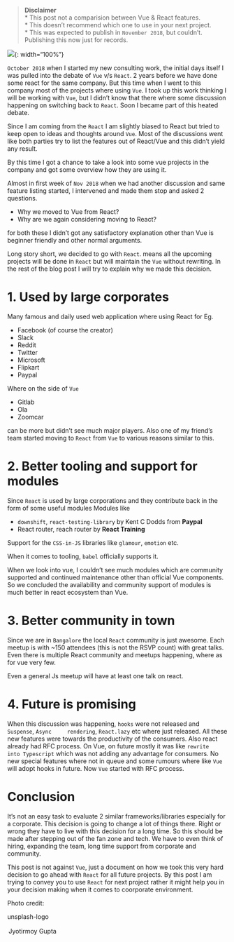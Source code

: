 > **Disclaimer**  
> \* This post not a comparision between Vue & React features.  
> \* This doesn’t recommend which one to use in your next project.  
> \* This was expected to publish in `November 2018`, but couldn’t. Publishing this now just for records.

![](https://s3.ap-south-1.amazonaws.com/revathskumar-blog-images/2019/react-vue/jyotirmoy-gupta-527306-unsplash-850.jpg){: width=“100%”}

`October 2018` when I started my new consulting work, the initial days itself I was pulled into the debate of `Vue` v/s `React`. 2 years before we have done some react for the same company. But this time when I went to this company most of the projects where using `Vue`. I took up this work thinking I will be working with `Vue`, but I didn’t know that there where some discussion happening on switching back to `React`. Soon I became part of this heated debate.

Since I am coming from the `React` I am slightly biased to React but tried to keep open to ideas and thoughts around `Vue`. Most of the discussions went like both parties try to list the features out of React/Vue and this didn’t yield any result.

By this time I got a chance to take a look into some vue projects in the company and got some overview how they are using it.

Almost in first week of `Nov 2018` when we had another discussion and same feature listing started, I intervened and made them stop and asked 2 questions.

-   Why we moved to Vue from React?
-   Why are we again considering moving to React?

for both these I didn’t got any satisfactory explanation other than Vue is beginner friendly and other normal arguments.

Long story short, we decided to go with `React`. means all the upcoming projects will be done in `React` but will maintain the `Vue` without rewriting. In the rest of the blog post I will try to explain why we made this decision.

<a href="#usage" id="usage" class="anchor"><em></em></a>1. Used by large corporates
===================================================================================

Many famous and daily used web application where using React for Eg.

-   Facebook (of course the creator)
-   Slack
-   Reddit
-   Twitter
-   Microsoft
-   Flipkart
-   Paypal

Where on the side of `Vue`

-   Gitlab
-   Ola
-   Zoomcar

can be more but didn’t see much major players. Also one of my friend’s team started moving to `React` from `Vue` to various reasons similar to this.

<a href="#modules" id="modules" class="anchor"><em></em></a>2. Better tooling and support for modules
=====================================================================================================

Since `React` is used by large corporations and they contribute back in the form of some useful modules Modules like

-   `downshift`, `react-testing-library` by Kent C Dodds from **Paypal**
-   React router, reach router by **React Training**

Support for the `CSS-in-JS` libraries like `glamour`, `emotion` etc.

When it comes to tooling, `babel` officially supports it.

When we look into vue, I couldn’t see much modules which are community supported and continued maintenance other than official Vue components. So we concluded the availability and community support of modules is much better in react ecosystem than Vue.

<a href="#community" id="community" class="anchor"><em></em></a>3. Better community in town
===========================================================================================

Since we are in `Bangalore` the local `React` community is just awesome. Each meetup is with ~150 attendees (this is not the RSVP count) with great talks. Even there is multiple React community and meetups happening, where as for vue very few.

Even a general Js meetup will have at least one talk on react.

<a href="#future" id="future" class="anchor"><em></em></a>4. Future is promising
================================================================================

When this discussion was happening, `hooks` were not released and `Suspense`, `Async     rendering`, `React.lazy` etc where just released. All these new features were towards the productivity of the consumers. Also react already had RFC process. On Vue, on future mostly it was like `rewrite     into Typescript` which was not adding any advantage for consumers. No new special features where not in queue and some rumours where like `Vue` will adopt hooks in future. Now `Vue` started with RFC process.

<a href="#Conclusion" id="Conclusion" class="anchor"><em></em></a>Conclusion
============================================================================

It’s not an easy task to evaluate 2 similar frameworks/libraries especially for a corporate. This decision is going to change a lot of things there. Right or wrong they have to live with this decision for a long time. So this should be made after stepping out of the fan zone and tech. We have to even think of hiring, expanding the team, long time support from corporate and community.

This post is not against `Vue`, just a document on how we took this very hard decision to go ahead with `React` for all future projects. By this post I am trying to convey you to use `React` for next project rather it might help you in your decision making when it comes to coorporate environment.

Photo credit:

unsplash-logo

<span style="display:inline-block;padding:2px 3px">Jyotirmoy Gupta</span>

